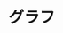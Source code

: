


<html lang="ja">
<head>
  <meta charset="utf-8">
　　 <title>グラフ</title> 
</head>
  <body>
　　　　  <h1>グラフ</h1>
    <canvas id="myChart"></canvas>
　　　　　　　　<script src="https://cdnjs.cloudflare.com/ajax/libs/Chart.js/2.7.2/Chart.bundle.js"></script>
    <script>
    var ctx = document.getElementById("myChart");
    var myChart = new Chart(ctx, {
      type: タイプ,
      data: データ,
      options: オプション
    });
    </script>

  </body>
</html>